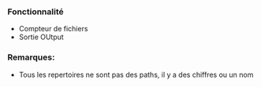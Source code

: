 ### Fonctionnalité  

*  Compteur de fichiers
*  Sortie OUtput


### Remarques:

*  Tous les repertoires ne sont pas des paths, il y a des chiffres ou un nom
  